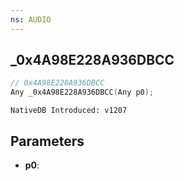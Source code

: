 ```yaml
---
ns: AUDIO
---
```

## _0x4A98E228A936DBCC

```c
// 0x4A98E228A936DBCC
Any _0x4A98E228A936DBCC(Any p0);
```

```
NativeDB Introduced: v1207
```

## Parameters
* **p0**:

